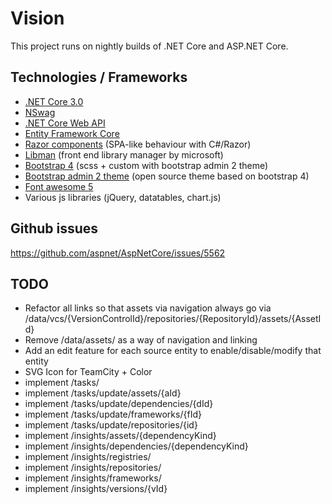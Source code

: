 # Vision

This project runs on nightly builds of .NET Core and ASP.NET Core.

## Technologies / Frameworks

* [.NET Core 3.0](https://devblogs.microsoft.com/dotnet/announcing-net-core-3-preview-1-and-open-sourcing-windows-desktop-frameworks/)
* [NSwag](https://docs.microsoft.com/en-us/aspnet/core/tutorials/getting-started-with-nswag?view=aspnetcore-2.2&tabs=visual-studio%2Cvisual-studio-xml)
* [.NET Core Web API](https://docs.microsoft.com/en-us/aspnet/core/web-api/advanced/conventions?view=aspnetcore-2.2)
* [Entity Framework Core](https://docs.microsoft.com/en-us/ef/core/)
* [Razor components](https://docs.microsoft.com/en-us/aspnet/core/razor-components/components?view=aspnetcore-3.0) (SPA-like behaviour with C#/Razor)
* [Libman](https://docs.microsoft.com/en-us/aspnet/core/client-side/libman/) (front end library manager by microsoft)
* [Bootstrap 4](https://getbootstrap.com/) (scss + custom with bootstrap admin 2 theme)
* [Bootstrap admin 2 theme](https://startbootstrap.com/themes/sb-admin-2/) (open source theme based on bootstrap 4)
* [Font awesome 5](https://fontawesome.com/)
* Various js libraries (jQuery, datatables, chart.js)

## Github issues

https://github.com/aspnet/AspNetCore/issues/5562  
 
## TODO

* Refactor all links so that assets via navigation always go via /data/vcs/{VersionControlId}/repositories/{RepositoryId}/assets/{AssetId}
* Remove /data/assets/ as a way of navigation and linking
* Add an edit feature for each source entity to enable/disable/modify that entity  
* SVG Icon for TeamCity + Color
* implement /tasks/
* implement /tasks/update/assets/{aId}
* implement /tasks/update/dependencies/{dId}
* implement /tasks/update/frameworks/{fId}
* implement /tasks/update/repositories/{id}
* implement /insights/assets/{dependencyKind}  
* implement /insights/dependencies/{dependencyKind}  
* implement /insights/registries/  
* implement /insights/repositories/  
* implement /insights/frameworks/  
* implement /insights/versions/{vId}  
